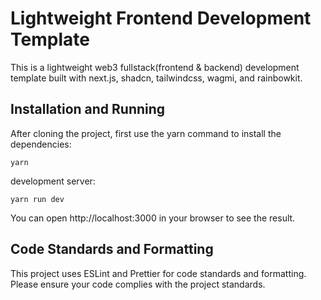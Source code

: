 # Lightweight Frontend Development Template

This is a lightweight web3 fullstack(frontend & backend) development template built with next.js, shadcn, tailwindcss, wagmi, and rainbowkit.

## Installation and Running

After cloning the project, first use the yarn command to install the dependencies:

```
yarn
```

development server:

```
yarn run dev
```

You can open http://localhost:3000 in your browser to see the result.

## Code Standards and Formatting

This project uses ESLint and Prettier for code standards and formatting. Please ensure your code complies with the project standards.

